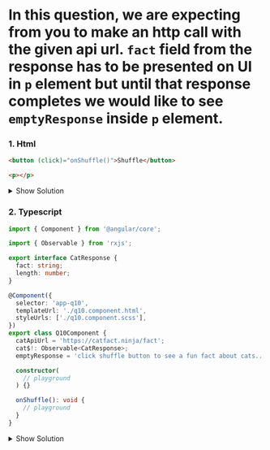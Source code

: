  
# In this question, we are expecting from you to make an http call with the given api url. `fact` field from the response has to be presented on UI in `p` element but until that response completes we would like to see `emptyResponse` inside `p` element.

### 1. Html

```html
<button (click)="onShuffle()">Shuffle</button>

<p></p>
```

<details>
<summary>Show Solution</summary>
<p>

```html
<button (click)="onShuffle()">Shuffle</button>

<ng-container *ngIf="(cat$ | async) as cat; else emptyTemp">
  <p>{{cat?.fact}}</p>
</ng-container>

<ng-template #emptyTemp>
  <p>{{emptyResponse}}</p>
</ng-template>
```

</p>
</details>


### 2. Typescript

```typescript
import { Component } from '@angular/core';

import { Observable } from 'rxjs';

export interface CatResponse {
  fact: string;
  length: number;
}

@Component({
  selector: 'app-q10',
  templateUrl: './q10.component.html',
  styleUrls: ['./q10.component.scss'],
})
export class Q10Component {
  catApiUrl = 'https://catfact.ninja/fact';
  cat$!: Observable<CatResponse>;
  emptyResponse = 'click shuffle button to see a fun fact about cats..';

  constructor(
    // playground
  ) {}

  onShuffle(): void {
    // playground
  }
}
```

<details>
<summary>Show Solution</summary>
<p>

```typescript
import { HttpClient } from '@angular/common/http';
import { Component } from '@angular/core';

import { Observable } from 'rxjs';

export interface CatResponse {
  fact: string;
  length: number;
}

@Component({
  selector: 'app-q10',
  templateUrl: './q10.component.html',
  styleUrls: ['./q10.component.scss'],
})
export class Q10Component {
  catApiUrl = 'https://catfact.ninja/fact';
  cat$!: Observable<CatResponse>;
  emptyResponse = 'click shuffle button to see a fun fact about cats..';

  constructor(private httpClient: HttpClient) {}

  onShuffle(): void {
    this.cat$ = this.httpClient.get<CatResponse>(this.catApiUrl);
  }
}
```

</p>
</details>
 